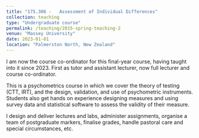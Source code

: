 ```yaml
---
title: "175.306 -	Assessment of Individual Differences"
collection: teaching
type: "Undergraduate course"
permalink: /teaching/2015-spring-teaching-2
venue: "Massey University"
date: 2023-01-01
location: "Palmerston North, New Zealand"
---
```


I am now the course co-ordinator for this final-year course, having taught into it since 2023. First as tutor and assistant lecturer, now full lecturer and course co-ordinator.  

This is a psychometrics course in which we cover the theory of testing (CTT, IRT), and the design, validation, and use of psychometric instruments. Students also get hands on experience designing measures and using survey data and statistical software to assess the validity of their measure. 

I design and deliver lectures and labs, administer assignments, organise a team of postgraduate markers, finalise grades, handle pastoral care and special circumstances, etc.
